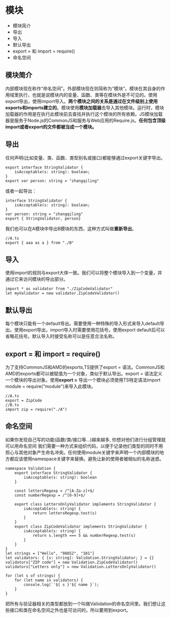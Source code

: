 # 模块
+ 模块简介
+ 导出
+ 导入
+ 默认导出
+ export = 和 import = require()
+ 命名空间

## 模块简介
内部模块现在称作“命名空间”。外部模块现在则简称为“模块”。模块在其自身的作用域里执行，也就是说模块内的变量、函数、类等在模块外是不可见的。使用export导出，使用import导入。**两个模块之间的关系是通过在文件级别上使用exports和imports建立的**。模块使用**模块加载器**去导入其他模块。运行时，模块加载器的作用是在执行此模块前去查找并执行这个模块的所有依赖。JS模块加载器是服务于Node.js的CommonJS和服务与Web应用的Require.js。**任何包含顶级import或者export的文件都被当成一个模块。**

## 导出
任何声明(比如变量、类、函数、类型别名或接口)都能够通过export关键字导出。
```TS
export interface StringValidator {
    isAcceptable(s: string): boolean;
}
export var person: string = "zhangqiling"
```
或者一起导出：
```TS
interface StringValidator {
    isAcceptable(s: string): boolean;
}
var person: string = "zhangqiling"
export { StringValidator, person}
```
我们也可以在A模块中导出B模块的东西，这种方式叫做**重新导出**。
```TS
//A.ts
export { aaa as a } from "./B"
```

## 导入
使用import的规则与export大体一致。我们可以将整个模块导入到一个变量，并通过它来访问模块的导出部分。
```TS
import * as validator from "./ZipCodeValidator"
let myValidator = new validator.ZipCodeValidator()
```

## 默认导出
每个模块只能有一个default导出。需要使用一种特殊的导入形式来导入default导出。使用export导出，import导入时需要使用花括号。使用export default后可以省略花括号。默认导入时接受名称可以是任意合法名称。

## export = 和 import = require()
为了支持CommonJS和AMD的exports,TS提供了export = 语法。CommonJS和AMD的exports都可以被赋值为一个对象，类似于默认导出。export = 语法定义一个模块的导出对象。使用**export =** 导出一个模块必须使用TS特定语法import module = require("module")来导入此模块。
```TS
//A.ts
export = ZipCode
//B.ts
import zip = require("./A")
```

## 命名空间
如果你发现自己写的功能(函数/类/接口等...)越来越多, 你想对他们进行分组管理就可以用命名空间
我们需要一种方式来组织代码，以便于记录他们类型的同时不用担心与其他对象产生命名冲突。任何使用module关键字来声明一个内部模块的地方都应该使用namespace关键字来替换。避免让新的使用者被相似的名称迷惑。
```TS
namespace Validation {
    export interface StringValidator {
        isAcceptable(s: string): boolean
    }

    const lettersRegexp = /^[A-Za-z]+$/
    const numberRegexp = /^[0-9]+$/

    export class LettersOnlyValidator implements StringValidator {
        isAcceptable(s: string) {
            return lettersRegexp.test(s)
        }
    }
    export class ZipCodeValidator implements StringValidator {
        isAcceptable(s: string) {
            return s.length === 5 && numberRegexp.test(s) 
        }
    }
}
let strings = ["Hello", "98052", "101"]
let validators: { [s: string]: Validation.StringValidator; } = {}
validators["ZIP code"] = new Validation.ZipCodeValidator()
validators["Letters only"] = new Validation.LettersOnlyValidator()

for (let s of strings) {
    for (let name in validators) {
        console.log(`'${ s }'${ name }`);
    }
}
```
把所有与验证器相关的类型都放到一个叫做Valiidation的命名空间里。我们想让这些接口和类在命名空间之外也是可访问的，所以要用到export。

